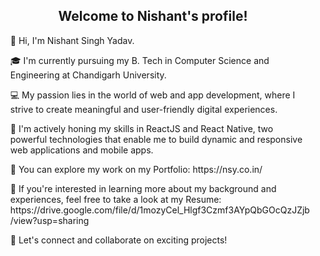 <h2 align="center">
  Welcome to Nishant's profile!
</h2>

<ul align="left">

<p>👋 Hi, I'm Nishant Singh Yadav.</p>

<p>🎓 I'm currently pursuing my B. Tech in Computer Science and Engineering at Chandigarh University.</p>

<p>💻 My passion lies in the world of web and app development, where I strive to create meaningful and user-friendly digital experiences.</p>

<p>🌟 I'm actively honing my skills in ReactJS and React Native, two powerful technologies that enable me to build dynamic and responsive web applications and mobile apps.</p>

<p>📂 You can explore my work on my Portfolio: https://nsy.co.in/</p>

<p>📄 If you're interested in learning more about my background and experiences, feel free to take a look at my Resume: https://drive.google.com/file/d/1mozyCel_Hlgf3Czmf3AYpQbGOcQzJZjb/view?usp=sharing </p>

<p>🚀 Let's connect and collaborate on exciting projects! </p>

</ul>

<!---
yadavNishant2020/yadavNishant2020 is a ✨ special ✨ repository because its `README.md` (this file) appears on your GitHub profile.
You can click the Preview link to take a look at your changes.
--->
